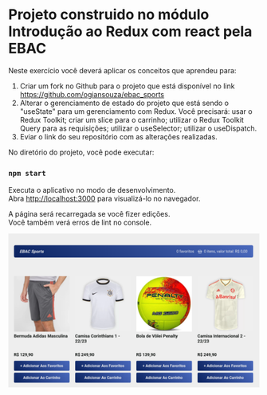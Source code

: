 #  Projeto construido no módulo Introdução ao Redux com react pela EBAC

Neste exercício você deverá aplicar os conceitos que aprendeu para:

1) Criar um fork no Github para o projeto que está disponível no link https://github.com/ogiansouza/ebac_sports
2) Alterar o gerenciamento de estado do projeto que está sendo o "useState" para um gerenciamento com Redux. Você precisará:
usar o Redux Toolkit;
criar um slice para o carrinho;
utilizar o Redux Toolkit Query para as requisições;
utilizar o useSelector;
utilizar o useDispatch.
3) Eviar o link do seu repositório com as alterações realizadas.


No diretório do projeto, você pode executar:

### `npm start`

Executa o aplicativo no modo de desenvolvimento.\
Abra [http://localhost:3000](http://localhost:3000) para visualizá-lo no navegador.

A página será recarregada se você fizer edições.\
Você também verá erros de lint no console.

<img src="./img/ebac-sports.png">


